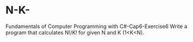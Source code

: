 # N-K-
Fundamentals of Computer Programming with C#-Cap6-Exercise6
Write a program that calculates N!/K! for given N and K (1<K<N).
